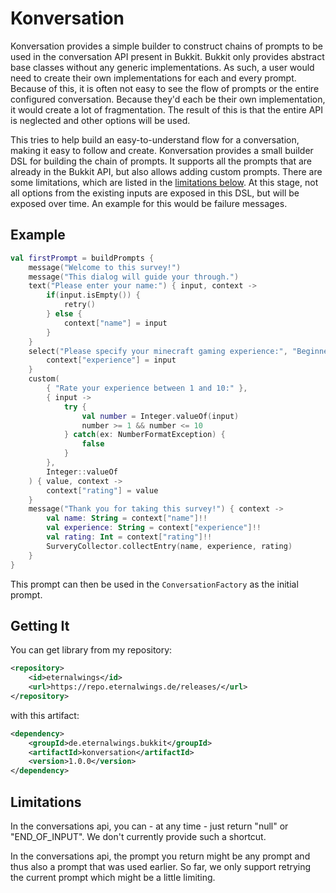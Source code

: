 # Konversation

Konversation provides a simple builder to construct chains of prompts to be used in the conversation API present in Bukkit. 
Bukkit only provides abstract base classes without any generic implementations. As such, a user would need to create their own 
implementations for each and every prompt. Because of this, it is often not easy to see the flow of prompts or the entire 
configured conversation. Because they'd each be their own implementation, it would create a lot of fragmentation. The result 
of this is that the entire API is neglected and other options will be used.

This tries to help build an easy-to-understand flow for a conversation, making it easy to follow and create. Konversation 
provides a small builder DSL for building the chain of prompts. It supports all the prompts that are already in the Bukkit API,
but also allows adding custom prompts. There are some limitations, which are listed in the [limitations below](#Limitations). 
At this stage, not all options from the existing inputs are exposed in this DSL, but will be exposed over time. An example for 
this would be failure messages.

## Example

```kotlin
val firstPrompt = buildPrompts {
    message("Welcome to this survey!")
    message("This dialog will guide your through.")
    text("Please enter your name:") { input, context ->
        if(input.isEmpty()) {
            retry()
        } else {
            context["name"] = input
        }
    }
    select("Please specify your minecraft gaming experience:", "Beginner", "Advanced", "Expert") { input, context ->
        context["experience"] = input
    }
    custom(
        { "Rate your experience between 1 and 10:" },
        { input -> 
            try {
                val number = Integer.valueOf(input)
                number >= 1 && number <= 10
            } catch(ex: NumberFormatException) {
                false
            }
        },
        Integer::valueOf
    ) { value, context ->
        context["rating"] = value
    }
    message("Thank you for taking this survey!") { context ->
        val name: String = context["name"]!!
        val experience: String = context["experience"]!!
        val rating: Int = context["rating"]!!
        SurveryCollector.collectEntry(name, experience, rating)
    }
}
```

This prompt can then be used in the `ConversationFactory` as the initial prompt.

## Getting It

You can get library from my repository:
```xml
<repository>
    <id>eternalwings</id>
    <url>https://repo.eternalwings.de/releases/</url>
</repository>
```

with this artifact:
```xml
<dependency>
    <groupId>de.eternalwings.bukkit</groupId>
    <artifactId>konversation</artifactId>
    <version>1.0.0</version>
</dependency>
```

## Limitations

In the conversations api, you can - at any time - just return "null" or "END_OF_INPUT". We don't currently provide such a
shortcut.

In the conversations api, the prompt you return might be any prompt and thus also a prompt that was used earlier. So far, we only
support retrying the current prompt which might be a little limiting.
